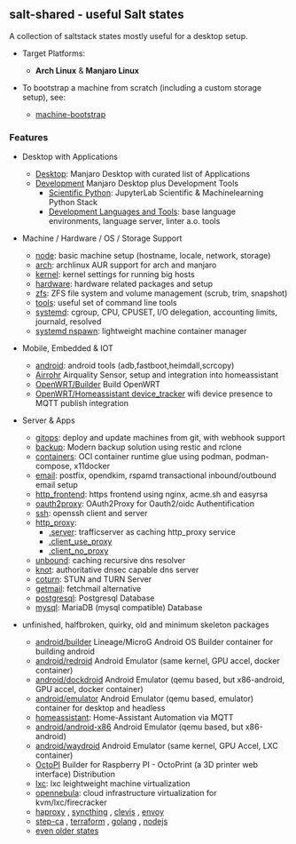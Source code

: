 ## salt-shared - useful Salt states

A collection of saltstack states mostly useful for a desktop setup.

+ Target Platforms:
    + **Arch Linux** \& **Manjaro Linux**

+ To bootstrap a machine from scratch (including a custom storage setup), see:
    + [machine-bootstrap](https://github.com/wuxxin/machine-bootstrap)

### Features

+ Desktop with Applications
    + [Desktop](desktop/manjaro): Manjaro Desktop with curated list of Applications
    + [Development](desktop/manjaro/development.sls) Manjaro Desktop plus Development Tools
        + [Scientific Python](desktop/python): JupyterLab Scientific & Machinelearning Python Stack
        + [Development Languages and Tools](code): base language environments, language server, linter a.o. tools

+ Machine / Hardware / OS / Storage Support
    + [node](node): basic machine setup (hostname, locale, network, storage)
    + [arch](arch): archlinux AUR support for arch and manjaro
    + [kernel](kernel): kernel settings for running big hosts
    + [hardware](hardware): hardware related packages and setup
    + [zfs](zfs): ZFS file system and volume management (scrub, trim, snapshot)
    + [tools](tools): useful set of command line tools
    + [systemd](systemd): cgroup, CPU, CPUSET, I/O delegation, accounting limits, journald, resolved
    + [systemd nspawn](systemd/nspawn): lightweight machine container manager

+ Mobile, Embedded \& IOT
    + [android](android): android tools (adb,fastboot,heimdall,scrcopy)
    + [Airrohr](embedded/airrohr) Airquality Sensor, setup and integration into homeassistant
    + [OpenWRT/Builder](embedded/openwrt) Build OpenWRT
    + [OpenWRT/Homeassistant device_tracker](embedded/openwrt/homeassistant-device-tracker) wifi device presence to MQTT publish integration

+ Server & Apps
    + [gitops](app/gitops): deploy and update machines from git, with webhook support
    + [backup](app/backup): Modern backup solution using restic and rclone
    + [containers](app/containers): OCI container runtime glue using podman, podman-compose, x11docker
    + [email](app/email): postfix, opendkim, rspamd transactional inbound/outbound email setup
    + [http_frontend](app/http_frontend): https frontend using nginx, acme.sh and easyrsa
    + [oauth2proxy](app/oauth2proxy): OAuth2Proxy for Oauth2/oidc Authentification
    + [ssh](server/ssh): openssh client and server
    + [http_proxy](app/http_proxy):
        + [.server](app/http_proxy/server.sls): trafficserver as caching http_proxy service
        + [.client_use_proxy](app/http_proxy/client_use_proxy.sls)
        + [.client_no_proxy](app/http_proxy/client_no_proxy.sls)
    + [unbound](server/unbound): caching recursive dns resolver
    + [knot](server/knot): authoritative dnsec capable dns server
    + [coturn](server/coturn): STUN and TURN Server
    + [getmail](server/getmail): fetchmail alternative
    + [postgresql](server/postgresql): Postgresql Database
    + [mysql](server/mysql): MariaDB (mysql compatible) Database

+ unfinished, halfbroken, quirky, old and minimum skeleton packages
    + [android/builder](android/builder) Lineage/MicroG Android OS Builder container for building android
    + [android/redroid](android/redroid) Android Emulator (same kernel, GPU accel, docker container)
    + [android/dockdroid](android/dockdroid) Android Emulator (qemu based, but x86-android, GPU accel, docker container)
    + [android/emulator](android/emulator) Android Emulator (qemu based, emulator) container for desktop and headless
    + [homeassistant](app/homeassistant): Home-Assistant Automation via MQTT
    + [android/android-x86](android/android-x86) Android Emulator (qemu based, but x86-android)
    + [android/waydroid](android/waydroid) Android Emulator (same kernel, GPU Accel, LXC container)
    + [OctoPI](embedded/octopi) Builder for Raspberry PI - OctoPrint (a 3D printer web interface) Distribution
    + [lxc](kernel/lxc): lxc leightweight machine virtualization
    + [opennebula](opennebula): cloud infrastructure virtualization for kvm/lxc/firecracker
    + [haproxy](haproxy) , [syncthing](syncthing) ,  [clevis](clevis) , [envoy](envoy)
    + [step-ca](step-ca) , [terraform](terraform) , [golang](golang) , [nodejs](nodejs)
    + [even older states](old)
